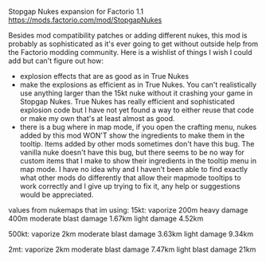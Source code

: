 Stopgap Nukes expansion for Factorio 1.1
https://mods.factorio.com/mod/StopgapNukes

Besides mod compatibility patches or adding different nukes, this mod is probably as sophisticated as it's ever going to get without outside help from the Factorio modding community. Here is a wishlist of things I wish I could add but can't figure out how:
- explosion effects that are as good as in True Nukes
- make the explosions as efficient as in True Nukes. You can't realistically use anything larger than the 15kt nuke without it crashing your game in Stopgap Nukes. True Nukes has really efficient and sophisticated explosion code but I have not yet found a way to either reuse that code or make my own that's at least almost as good.
- there is a bug where in map mode, if you open the crafting menu, nukes added by this mod WON'T show the ingredients to make them in the tooltip. Items added by other mods sometimes don't have this bug. The vanilla nuke doesn't have this bug, but there seems to be no way for custom items that I make to show their ingredients in the tooltip menu in map mode. I have no idea why and I haven't been able to find exactly what other mods do differently that allow their mapmode tooltips to work correctly and I give up trying to fix it, any help or suggestions would be appreciated.


values from nukemaps that im using:
15kt:
vaporize 200m
heavy damage 400m
moderate blast damage 1.67km
light damage 4.52km

500kt:
vaporize 2km
moderate blast damage 3.63km
light damage 9.34km

2mt:
vaporize 2km
moderate blast damage 7.47km
light blast damage 21km
